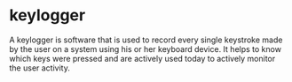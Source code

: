 # keylogger
A keylogger is software that is used to record every single keystroke made by the user on a system using his or her keyboard device. It helps to know which keys were pressed and are actively used today to actively monitor the user activity.
